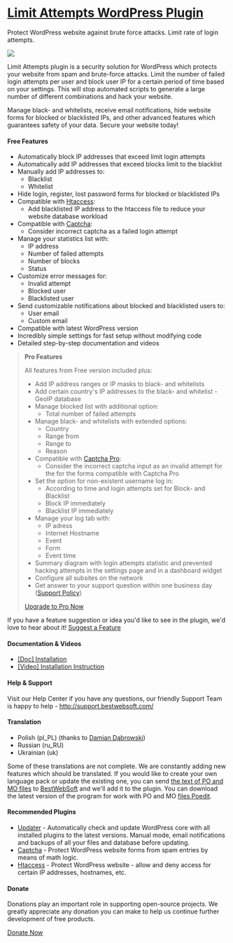 <a href="http://bestwebsoft.com/products/limit-attempts/" target=_blank>Limit Attempts WordPress Plugin</a>
========================

Protect WordPress website against brute force attacks. Limit rate of login attempts.

<img src="http://bestwebsoft.com/wp-content/uploads/2014/09/limit-attempts-banner-website.jpg" />

<p>Limit Attempts plugin is a security solution for WordPress which protects your website from spam and brute-force attacks. Limit the number of failed login attempts per user and block user IP for a certain period of time based on your settings. This will stop automated scripts to generate a large number of different combinations and hack your website.</p>

<p>Manage black- and whitelists, receive email notifications, hide website forms for blocked or blacklisted IPs, and other advanced features which guarantees safety of your data. Secure your website today!</p>


<div class='video'></div>


<h4>Free Features</h4>

<ul>
<li>Automatically block IP addresses that exceed limit login attempts</li>
<li>Automatically add IP addresses that exceed blocks limit to the blacklist</li>
<li>Manually add IP addresses to:

<ul>
<li>Blacklist</li>
<li>Whitelist</li>
</ul></li>
<li>Hide login, register, lost password forms for blocked or blacklisted IPs</li>
<li>Compatible with <a href="http://bestwebsoft.com/products/wordpress/plugins/htaccess/?k=0792e5d1f813e0de1fe113076b7706fd">Htaccess</a>:

<ul>
<li>Add blacklisted IP address to the htaccess file to reduce your website database workload</li>
</ul></li>
<li>Compatible with <a href="http://bestwebsoft.com/products/wordpress/plugins/captcha/?k=4866b64ad8a5a969edaa66a4a688b46c">Captcha</a>:

<ul>
<li>Consider incorrect captcha as a failed login attempt</li>
</ul></li>
<li>Manage your statistics list with:

<ul>
<li>IP address</li>
<li>Number of failed attempts</li>
<li>Number of blocks</li>
<li>Status</li>
</ul></li>
<li>Customize error messages for:

<ul>
<li>Invalid attempt</li>
<li>Blocked user</li>
<li>Blacklisted user</li>
</ul></li>
<li>Send customizable notifications about blocked and blacklisted users to:

<ul>
<li>User email</li>
<li>Custom email</li>
</ul></li>
<li>Compatible with latest WordPress version</li>
<li>Incredibly simple settings for fast setup without modifying code</li>
<li>Detailed step-by-step documentation and videos</li>
</ul>

<blockquote>
  <p><strong>Pro Features</strong></p>
  
  <p>All features from Free version included plus:</p>
  
  <ul>
  <li>Add IP address ranges or IP masks to black- and whitelists</li>
  <li>Add certain country's IP addresses to the black- and whitelist - GeoIP database</li>
  <li>Manage blocked list with additional option:
  
  <ul>
  <li>Total number of failed attempts</li>
  </ul></li>
  <li>Manage black- and whitelists with extended options:
  
  <ul>
  <li>Country</li>
  <li>Range from</li>
  <li>Range to</li>
  <li>Reason</li>
  </ul></li>
  <li>Compatible with <a href="http://bestwebsoft.com/products/wordpress/plugins/captcha/?k=4866b64ad8a5a969edaa66a4a688b46c">Captcha Pro</a>:
  
  <ul>
  <li>Consider the incorrect captcha input as an invalid attempt for the for the forms compatible with Captcha Pro</li>
  </ul></li>
  <li>Set the option for non-existent username log in:
  
  <ul>
  <li>According to time and login attempts set for Block- and Blacklist</li>
  <li>Block IP immediately</li>
  <li>Blacklist IP immediately</li>
  </ul></li>
  <li>Manage your log tab with:
  
  <ul>
  <li>IP adress</li>
  <li>Internet Hostname</li>
  <li>Event</li>
  <li>Form</li>
  <li>Event time</li>
  </ul></li>
  <li>Summary diagram with login attempts statistic and prevented hacking attempts in the settings page and in a dashboard widget</li>
  <li>Configure all subsites on the network</li>
  <li>Get answer to your support question within one business day (<a href="http://bestwebsoft.com/support-policy/">Support Policy</a>)</li>
  </ul>
  
  <p><a href="http://bestwebsoft.com/products/wordpress/plugins/limit-attempts/?k=cb8137a688618f00aad733d4b0b2d014">Upgrade to Pro Now</a></p>
</blockquote>

<p>If you have a feature suggestion or idea you'd like to see in the plugin, we'd love to hear about it! <a href="http://support.bestwebsoft.com/hc/en-us/requests/new">Suggest a Feature</a></p>

<h4>Documentation &#38; Videos</h4>

<ul>
<li><a href="https://docs.google.com/document/d/1zBn8PxGMR7v6hWJgT2vogwzP_rzJ6IipbxACnmuNa6E/">[Doc] Installation</a></li>
<li><a href="http://www.youtube.com/watch?v=BZ9WZ3G9ves">[Video] Installation Instruction</a></li>
</ul>

<h4>Help &#38; Support</h4>

<p>Visit our Help Center if you have any questions, our friendly Support Team is happy to help - <a href="http://support.bestwebsoft.com/">http://support.bestwebsoft.com/</a></p>

<h4>Translation</h4>

<ul>
<li>Polish (pl_PL) (thanks to <a href="mailto:dabek1812@gmail.com">Damian Dąbrowski</a>)</li>
<li>Russian (ru_RU)</li>
<li>Ukrainian (uk)</li>
</ul>

<p>Some of these translations are not complete. We are constantly adding new features which should be translated. If you would like to create your own language pack or update the existing one, you can send <a href="http://codex.wordpress.org/Translating_WordPress">the text of PO and MO files</a> to <a href="http://support.bestwebsoft.com/hc/en-us/requests/new">BestWebSoft</a> and we'll add it to the plugin. You can download the latest version of the program for work with PO and MO <a href="http://www.poedit.net/download.php">files Poedit</a>.</p>

<h4>Recommended Plugins</h4>

<ul>
<li><a href="http://bestwebsoft.com/products/wordpress/plugins/updater/?k=1babc7691c564636f8fddb7698f8f43e">Updater</a> - Automatically check and update WordPress core with all installed plugins to the latest versions. Manual mode, email notifications and backups of all your files and database before updating.</li>
<li><a href="http://bestwebsoft.com/products/wordpress/plugins/captcha/?k=4866b64ad8a5a969edaa66a4a688b46c">Captcha</a> - Protect WordPress website forms from spam entries by means of math logic.</li>
<li><a href="http://bestwebsoft.com/products/wordpress/plugins/htaccess/?k=0792e5d1f813e0de1fe113076b7706fd">Htaccess</a> - Protect WordPress website - allow and deny access for certain IP addresses, hostnames, etc.</li>
</ul>

<h4>Donate</h4>

<p>Donations play an important role in supporting open-source projects. We greatly appreciate any donation you can make to help us continue further development of free products.</p>

<p><a href="http://bestwebsoft.com/donate/">Donate Now</a></p>